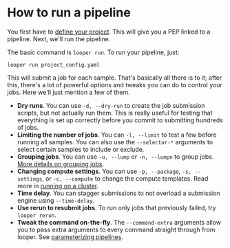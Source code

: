 # How to run a pipeline

You first have to [define your project](defining-a-project.md). This will give you a PEP linked to a pipeline. Next, we'll run the pipeline.

The basic command is `looper run`. To run your pipeline, just:

```console
looper run project_config.yaml
```

This will submit a job for each sample. That's basically all there is to it; after this, there's a lot of powerful options and tweaks you can do to control your jobs. Here we'll just mention a few of them.

- **Dry runs**. You can use `-d, --dry-run` to create the job submission scripts, but not actually run them. This is really useful for testing that everything is set up correctly before you commit to submitting hundreds of jobs.
- **Limiting the number of jobs**. You can `-l, --limit` to test a few before running all samples. You can also use the `--selector-*` arguments to select certain samples to include or exclude.
- **Grouping jobs**. You can use `-u, --lump` or `-n, --lumpn` to group jobs. [More details on grouping jobs](grouping-jobs.md).
- **Changing compute settings**. You can use `-p, --package`, `-s, --settings`, or `-c, --compute` to change the compute templates. Read more in [running on a cluster](running-on-a-cluster.md).
- **Time delay**. You can stagger submissions to not overload a submission engine using `--time-delay`.
- **Use rerun to resubmit jobs**. To run only jobs that previously failed, try `looper rerun`.
- **Tweak the command on-the-fly**. The `--command-extra` arguments allow you to pass extra arguments to every command straight through from looper. See [parameterizing pipelines](parameterizing-pipelines.md).